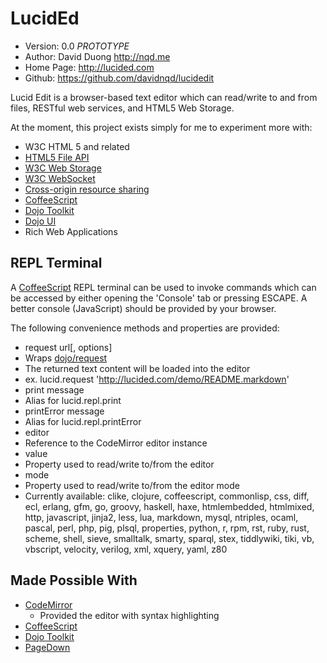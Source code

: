 LucidEd
=======

* Version: 0.0 *PROTOTYPE*
* Author: David Duong <http://nqd.me>
* Home Page: <http://lucided.com>
* Github: <https://github.com/davidnqd/lucidedit>

Lucid Edit is a browser-based text editor which can read/write to and from files, RESTful
web services, and HTML5 Web Storage.

At the moment, this project exists simply for me to experiment more with:

* W3C HTML 5 and related
 * [HTML5 File API](http://en.wikipedia.org/wiki/HTML5_File_API)
 * [W3C Web Storage](http://en.wikipedia.org/wiki/Web_storage)
 * [W3C WebSocket](http://en.wikipedia.org/wiki/WebSocket)
* [Cross-origin resource sharing](http://en.wikipedia.org/wiki/Cross-origin_resource_sharing)
* [CoffeeScript](http://coffeescript.org)
* [Dojo Toolkit](http://dojotoolkit.org/)
 * [Dojo UI](http://dojotoolkit.org/widgets/)
* Rich Web Applications

REPL Terminal
-------------

A [CoffeeScript](http://coffeescript.org/) REPL terminal can be used to invoke commands
which can be accessed by either opening the 'Console' tab or pressing ESCAPE. A
better console (JavaScript) should be provided by your browser.

The following convenience methods and properties are provided:

* request url[, options]
 * Wraps [dojo/request](http://dojotoolkit.org/reference-guide/1.8/dojo/request.html)
 * The returned text content will be loaded into the editor
 * ex. lucid.request 'http://lucided.com/demo/README.markdown'
* print message
 * Alias for lucid.repl.print
* printError message
 * Alias for lucid.repl.printError
* editor
 * Reference to the CodeMirror editor instance
* value
 * Property used to read/write to/from the editor
* mode
 * Property used to read/write to/from the editor mode
 * Currently available:
clike, clojure, coffeescript, commonlisp, css, diff, ecl, erlang,
gfm, go, groovy, haskell, haxe, htmlembedded, htmlmixed, http, javascript, jinja2, less,
lua, markdown, mysql, ntriples, ocaml, pascal, perl, php, pig, plsql, properties, python,
r, rpm, rst, ruby, rust, scheme, shell, sieve, smalltalk, smarty, sparql, stex,
tiddlywiki, tiki, vb, vbscript, velocity, verilog, xml, xquery, yaml, z80

Made Possible With
------------------

* [CodeMirror](http://codemirror.net/)
  * Provided the editor with syntax highlighting
* [CoffeeScript](http://coffeescript.org/)
* [Dojo Toolkit](http://dojotoolkit.org/)
* [PageDown](http://code.google.com/p/pagedown/)



